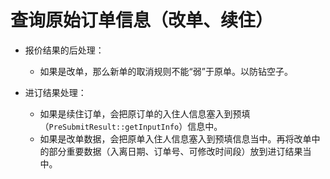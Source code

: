 #  查询原始订单信息（改单、续住）

* 报价结果的后处理：

  * 如果是改单，那么新单的取消规则不能“弱”于原单。以防钻空子。
* 进订结果处理：

  * 如果是续住订单，会把原订单的入住人信息塞入到预填（`PreSubmitResult::getInputInfo`​）信息中。
  * 如果是改单数据，会把原单入住人信息塞入到预填信息当中。再将改单中的部分重要数据（入离日期、订单号、可修改时间段）放到进订结果当中。

‍

